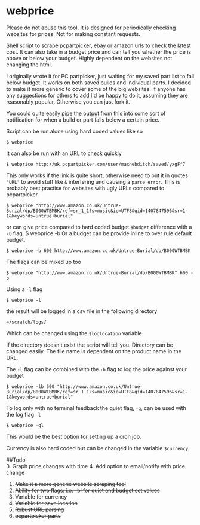 webprice
========

Please do not abuse this tool. It is designed for periodically checking websites for prices. Not for making constant requests.

Shell script to scrape pcpartpicker, ebay or amazon urls to check the latest cost. It can also take in a budget price and can tell you whether the price is above or below your budget. Highly dependent on the websites not changing the html.

I originally wrote it for PC partpicker, just waiting for my saved part list to fall below budget. It works on both saved builds and individual parts. I decided to make it more generic to cover some of the big websites. If anyone has any suggestions for others to add I'd be happy to do it, assuming they are reasonably popular. Otherwise you can just fork it.

You could quite easily pipe the output from this into some sort of notification for when a build or part falls below a certain price.

Script can be run alone using hard coded values like so 
                                                                                                
    $ webprice                                                                                   
It can also be run with an URL to check quickly
                                                                                                
    $ webprice http://uk.pcpartpicker.com/user/maxhebditch/saved/yxgFf7  

This only works if the link is quite short, otherwise need to put it in quotes `"URL"` to avoid stuff like `&` interfering and causing a `parse error`. This is probably best practise for websites with ugly URLs compared to pcpartpicker.

    $ webprice "http://www.amazon.co.uk/Untrue-Burial/dp/B000WTBMBK/ref=sr_1_1?s=music&ie=UTF8&qid=1407847596&sr=1-1&keywords=untrue+burial" 

or can give price compared to hard coded budget `$budget` difference with a `-b` flag.  $ webprice -b                                                                                Or a budget can be provide inline to over rule default budget.
                                                                                                
    $ webprice -b 600 http://www.amazon.co.uk/Untrue-Burial/dp/B000WTBMBK                        

The flags can be mixed up too

    $ webprice "http://www.amazon.co.uk/Untrue-Burial/dp/B000WTBMBK" 600 -b 

Using a `-l` flag
                                                                                                
    $ webprice -l                                                                                

the result will be logged in a csv file in the following directory
                                                                                                
    ~/scratch/logs/                                                                              

Which can be changed using the `$loglocation` variable

If the directory doesn't exist the script will tell you. Directory can be changed easily.
The file name is dependent on the product name in the URL.

The `-l` flag can be combined with the `-b` flag to log the price against your budget

    $ webprice -lb 500 "http://www.amazon.co.uk/Untrue-Burial/dp/B000WTBMBK/ref=sr_1_1?s=music&ie=UTF8&qid=1407847596&sr=1-1&keywords=untrue+burial"  

To log only with no terminal feedback the quiet flag, `-q`, can be used with the log flag `-l`
                                                                                                
    $ webprice -ql

This would be the best option for setting up a cron job.

Currency is also hard coded but can be changed in the variable `$currency`.

##Todo                                                                                            
3. Graph price changes with time
4. Add option to email/notify with price change
1. ~~Make it a more generic website scraping tool~~
5. ~~Ability for two flags: i.e. -bl for quiet and budget set values~~
6. ~~Variable for currency~~
7. ~~Variable for save location~~
8. ~~Robust URL parsing~~
9. ~~pcpartpicker parts~~
